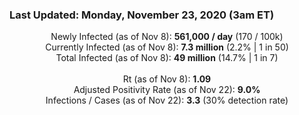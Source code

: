### Last Updated: Monday, November 23, 2020 (3am ET)
<p align="center">
Newly Infected (as of Nov 8): <b>561,000 / day</b> 
(170 / 100k)<br>
Currently Infected (as of Nov 8): <b>7.3 million</b> 
(2.2% | 1 in 50)<br>
Total Infected (as of Nov 8): <b>49 million</b> 
(14.7% | 1 in 7)<br>
<br>
Rt (as of Nov 8): <b>1.09</b><br>
Adjusted Positivity Rate (as of Nov 22): <b>9.0%</b><br>
Infections / Cases (as of Nov 22): <b>3.3</b> (30% detection rate)</p>
